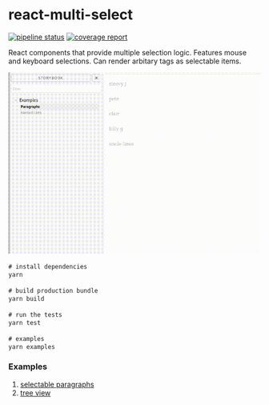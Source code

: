 # react-multi-select

[![pipeline status](https://git.chaosgroup.com/neui/react-multi-select/badges/master/pipeline.svg)](https://git.chaosgroup.com/neui/react-multi-select/commits/master)
[![coverage report](https://git.chaosgroup.com/neui/react-multi-select/badges/master/coverage.svg)](https://git.chaosgroup.com/neui/react-multi-select/commits/master)

React components that provide multiple selection logic. Features mouse and keyboard selections. Can render arbitary tags as selectable items.

![quick example](./examples.gif)

```shell
# install dependencies
yarn

# build production bundle
yarn build

# run the tests
yarn test

# examples
yarn examples
```

### Examples
1. [selectable paragraphs](./examples/stories/selectable-paragraphs/index.jsx)
2. [tree view](./examples/stories/nested-lists/index.jsx)

